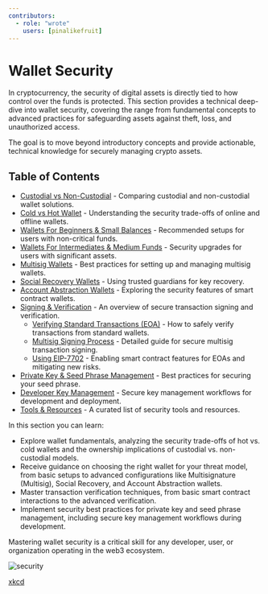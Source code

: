 ```yaml
---
contributors:
  - role: "wrote"
    users: [pinalikefruit]
---
```


# Wallet Security

In cryptocurrency, the security of digital assets is directly tied to how control over the funds is protected. This section provides a technical deep-dive into wallet security, covering the range from fundamental concepts to advanced practices for safeguarding assets against theft, loss, and unauthorized access.

The goal is to move beyond introductory concepts and provide actionable, technical knowledge for securely managing crypto assets.

## Table of Contents

- [Custodial vs Non-Custodial](./custodial-vs-non-custodial.md) - Comparing custodial and non-custodial wallet solutions.
- [Cold vs Hot Wallet](./cold-vs-hot-wallet.md) - Understanding the security trade-offs of online and offline wallets.
- [Wallets For Beginners & Small Balances](./for-beginners-&-small-balances.md) - Recommended setups for users with non-critical funds.
- [Wallets For Intermediates & Medium Funds](./intermediates-&-medium-funds.md) - Security upgrades for users with significant assets.
- [Multisig Wallets](./secure-multisig-best-practices.md) - Best practices for setting up and managing multisig wallets.
- [Social Recovery Wallets](./social-recovery-wallets.md) - Using trusted guardians for key recovery.
- [Account Abstraction Wallets](./account-abstraction.md) - Exploring the security features of smart contract wallets.
- [Signing & Verification](./signing-verification.md) - An overview of secure transaction signing and verification.
    - [Verifying Standard Transactions (EOA)](./verifying-standard-transactions.md) - How to safely verify transactions from standard wallets.
    - [Multisig Signing Process](./secure-multisig-signing-process.md) - Detailed guide for secure multisig transaction signing.
    - [Using EIP-7702](./verifying-7702.md) -  Enabling smart contract features for EOAs and mitigating new risks.
- [Private Key & Seed Phrase Management](./private-key-management.md) - Best practices for securing your seed phrase.
- [Developer Key Management](./developer-key-management.md) - Secure key management workflows for development and deployment.
- [Tools & Resources](./tools-&-resources.md) - A curated list of security tools and resources.

In this section you can learn:

- Explore wallet fundamentals, analyzing the security trade-offs of hot vs. cold wallets and the ownership implications of custodial vs. non-custodial models.
- Receive guidance on choosing the right wallet for your threat model, from basic setups to advanced configurations like Multisignature (Multisig), Social Recovery, and Account Abstraction wallets.
- Master transaction verification techniques, from basic smart contract interactions to the advanced verification.
- Implement security best practices for private key and seed phrase management, including secure key management workflows during development.

Mastering wallet security is a critical skill for any developer, user, or organization operating in the web3 ecosystem.

![security](https://github.com/security-alliance/frameworks/assets/84518844/12e2cba3-f69e-4fde-85f1-8a235b9808af)

[xkcd](https://xkcd.com/538/)